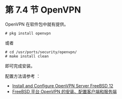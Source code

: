 # 第 7.4 节 OpenVPN

OpenVPN 在软件包中就有提供。

```shell-session
# pkg install openvpn
```

或者

```
# cd /usr/ports/security/openvpn/ 
# make install clean
```

即可完成安装。

配置方法请参考 ：

- [Install and Configure OpenVPN Server FreeBSD 12](https://kifarunix.com/install-and-configure-openvpn-server-freebsd-12/)
- [FreeBSD 平台 OpenVPN 的安装、配置客户端和服务端](https://www.evanjiang.net/unix/openbsd-freebsd-netbsd/2019-05-16-1798.html)
